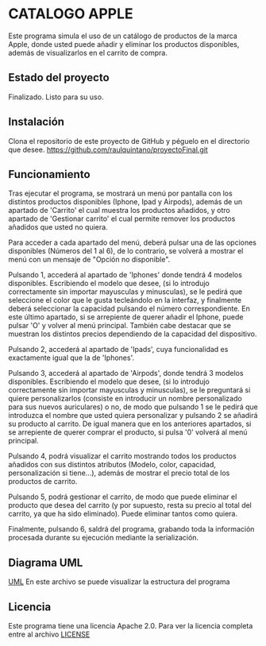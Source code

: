 # CATALOGO APPLE

Este programa simula el uso de un catálogo de productos de la marca Apple, donde usted puede añadir y eliminar los productos disponibles, además de visualizarlos en el carrito de compra.

## Estado del proyecto

Finalizado. Listo para su uso.

## Instalación

Clona el repositorio de este proyecto de GitHub y péguelo en el directorio que desee.
https://github.com/raulquintano/proyectoFinal.git


## Funcionamiento

Tras ejecutar el programa, se mostrará un menú por pantalla con los distintos productos disponibles (Iphone, Ipad y Airpods), además de un apartado de 'Carrito' el cual muestra los productos añadidos, y otro apartado de 'Gestionar carrito' el cual permite remover los productos añadidos que usted no quiera. 

Para acceder a cada apartado del menú, deberá pulsar una de las opciones disponibles (Números del 1 al 6), de lo contrario, se volverá a mostrar el menú con un mensaje de "Opción no disponible".

Pulsando 1, accederá al apartado de 'Iphones' donde tendrá 4 modelos disponibles. Escribiendo el modelo que desee, (si lo introdujo correctamente sin importar mayusculas y minusculas), se le pedirá que seleccione el color que le gusta tecleándolo en la interfaz, y finalmente deberá seleccionar la capacidad pulsando el número correspondiente. En este último apartado, si se arrepiente de querer añadir el Iphone, puede pulsar 'O' y volver al menú principal. También cabe destacar que se muestran los distintos precios dependiendo de la capacidad del dispositivo. 

Pulsando 2, accederá al apartado de 'Ipads', cuya funcionalidad es exactamente igual que la de 'Iphones'.

Pulsando 3, accederá al apartado de 'Airpods', donde tendrá 3 modelos disponibles. Escribiendo el modelo que desee, (si lo introdujo correctamente sin importar mayusculas y minusculas), se le preguntará si quiere personalizarlos (consiste en introducir un nombre personalizado para sus nuevos auriculares) o no, de modo que pulsando 1 se le pedirá que introduzca el nombre que usted quiera personalizar y pulsando 2 se añadirá su producto al carrito. De igual manera que en los anteriores apartados, si se arrepiente de querer comprar el producto, si pulsa '0' volverá al menú principal.

Pulsando 4, podrá visualizar el carrito mostrando todos los productos añadidos con sus distintos atributos (Modelo, color, capacidad, personalización si tiene...), además de mostrar el precio total de los productos de carrito.

Pulsando 5, podrá gestionar el carrito, de modo que puede eliminar el producto que desea del carrito (y por supuesto, resta su precio al total del carrito, ya que ha sido eliminado). Puede eliminar tantos como quiera.

Finalmente, pulsando 6, saldrá del programa, grabando toda la información procesada durante su ejecución mediante la serialización.

## Diagrama UML

[UML](UMLCatalogo.png)
En este archivo se puede visualizar la estructura del programa

## Licencia

Este programa tiene una licencia Apache 2.0. Para ver la licencia completa entre al archivo [LICENSE](LICENSE)